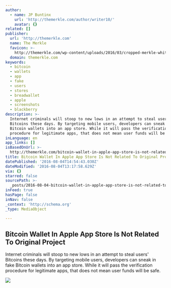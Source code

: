 ```yaml
---
author:
  - name: JP Buntinx
    url: 'http://themerkle.com/author/writer10/'
    avatar: {}
related: []
publisher:
  url: 'http://themerkle.com'
  name: The Merkle
  favicon: >-
    http://themerkle.com/wp-content/uploads/2016/03/cropped-merkle-white-1-192x192.png
  domain: themerkle.com
keywords:
  - bitcoin
  - wallets
  - app
  - fake
  - users
  - stores
  - breadwallet
  - apple
  - screenshots
  - blackberry
description: >-
  Internet criminals will stoop to new lows in an attempt to steal users'
  Bitcoins these days. By targeting mobile users, developers can sneak in fake
  Bitcoin wallets into an app store. While it will pass the verification
  procedure for legitimate apps, that does not mean user funds will be safe.
inLanguage: en
app_links: []
isBasedOnUrl: >-
  http://themerkle.com/bitcoin-wallet-in-apple-app-store-is-not-related-to-original-project/
title: Bitcoin Wallet In Apple App Store Is Not Related To Original Project
datePublished: '2016-08-04T14:54:43.030Z'
dateModified: '2016-08-04T13:17:58.629Z'
via: {}
starred: false
sourcePath: >-
  _posts/2016-08-04-bitcoin-wallet-in-apple-app-store-is-not-related-to-original.md
inFeed: true
hasPage: false
inNav: false
_context: 'http://schema.org'
_type: MediaObject

---
```

<article style=""><h1>Bitcoin Wallet In Apple App Store Is Not Related To Original Project</h1><p>Internet criminals will stoop to new lows in an attempt to steal users' Bitcoins these days. By targeting mobile users, developers can sneak in fake Bitcoin wallets into an app store. While it will pass the verification procedure for legitimate apps, that does not mean user funds will be safe.</p><img src="http://themerkle.com/wp-content/uploads/2016/08/shutterstock_314315399.jpg" /></article>